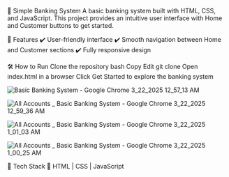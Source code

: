 🌟 Simple Banking System
 A basic banking system built with HTML, CSS, and JavaScript. This project provides an intuitive user interface with Home and Customer buttons to get started.
 
 🚀 Features
 ✔️ User-friendly interface
 ✔️ Smooth navigation between Home and Customer sections
 ✔️ Fully responsive design
 
 🛠️ How to Run
 Clone the repository
 bash
 Copy
 Edit
 git clone <repo-link>
 Open index.html in a browser
 Click Get Started to explore the banking system
 
 ![Basic Banking System  - Google Chrome 3_22_2025 12_57_13 AM](https://github.com/user-attachments/assets/ff75fc09-aaf6-4d32-a798-cc0db277d60c)
 
 ![All Accounts _ Basic Banking System - Google Chrome 3_22_2025 12_59_36 AM](https://github.com/user-attachments/assets/792b2e38-55af-42e4-b96f-75b54ebb6832)
 
 ![All Accounts _ Basic Banking System - Google Chrome 3_22_2025 1_01_03 AM](https://github.com/user-attachments/assets/8fbfb24a-5fc3-462d-89f7-8ef4fc4a4652)
 
 ![All Accounts _ Basic Banking System - Google Chrome 3_22_2025 1_00_25 AM](https://github.com/user-attachments/assets/fafac446-2f43-4255-96b5-70ca1541c5e2)
 
 📌 Tech Stack
 🔹 HTML | CSS | JavaScript
